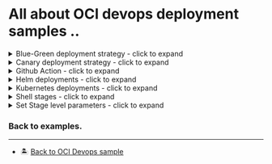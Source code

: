 All about OCI devops deployment samples ..
=======

<details>
  <summary>Blue-Green deployment strategy - click to expand</summary>
  
* [Deploy to OKE following OCI Devops blue-green deployment strategy](./oci-devops-deploy-with-blue-green-model/)
* [Deploy to Instances  following OCI Devops blue-green deployment strategy](./oci-devops-deploy-instances-with-blue-green-model/)

</details>

<details>
  <summary>Canary deployment strategy - click to expand</summary>
  
* [Deploy to OKE with a stateful backend data with canary strategy](./oci-devops-oke-canary-with-stateful-app/)
* [Deploy to OKE following OCI Devops canary deployment strategy](./oci-devops-deploy-with-canary-model-oke/)
* [Deploy to Instances  following OCI Devops canary deployment strategy](./oci-devops-deploy-instances-with-canary/)

</details>


<details>
  <summary>Github Action - click to expand</summary>

* [Deploy to OKE with Github actions](./oci-devops-githubactions-deploy/)

</details>


<details>
  <summary>Helm deployments - click to expand</summary>

* [Deploy to OKE using signed helm chart ](./oci-deployment-with-helm-attestation/)

</details>

<details>
  <summary>Kubernetes deployments - click to expand</summary>

* [Deploy using helmchart to an OKE on an artifact upload](./oci_helm_function_deployment/)
* [Invoke deployment pipeline on a container image upload](./oci-devops-deploy-on-imageupload/)

</details>

<details>
  <summary>Shell stages - click to expand</summary>
* [Using variables with in shell stage](../oci-config-examples/oci-devops-variables-shell-buildpiepline)
* [Deploy to Container instances using shell stage](./oci-devops-deploy-containerinstance)
* [Using shell stages with deployment pipeline](./oci-deployment-shell-stages/)

</details>

<details>
  <summary>Set Stage level parameters - click to expand</summary>

* [Set Stage level parameters ](./oci-deployment-stagelevelparams/)

</details>


### Back to examples.
----

- 🏝️ [Back to OCI Devops sample](../README.md)

